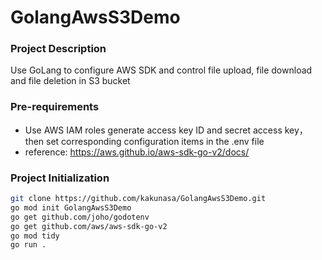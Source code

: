 # GolangAwsS3Demo

### Project Description
Use GoLang to configure AWS SDK and control file upload, file download and file deletion in S3 bucket

### Pre-requirements
+ Use AWS IAM roles generate access key ID and secret access key，then set corresponding configuration items in the .env file
+ reference: <https://aws.github.io/aws-sdk-go-v2/docs/>

### Project Initialization
```bash
git clone https://github.com/kakunasa/GolangAwsS3Demo.git
go mod init GolangAwsS3Demo
go get github.com/joho/godotenv
go get github.com/aws/aws-sdk-go-v2
go mod tidy
go run .
```
